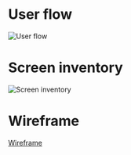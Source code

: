 # User flow
![User flow](https://www.lucidchart.com/publicSegments/view/1d0b2ce2-581f-425e-8f5e-f25e505a23b0/image.png)

# Screen inventory
![Screen inventory](https://www.lucidchart.com/publicSegments/view/18c4772e-766d-4679-bf83-1773bced7847/image.png)

# Wireframe
[Wireframe](https://gracebodur.github.io/start-small-wireframe/)
